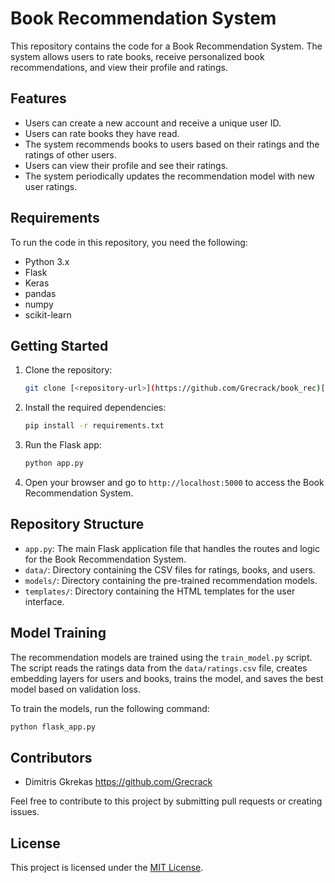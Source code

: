 # Book Recommendation System

This repository contains the code for a Book Recommendation System. The system allows users to rate books, receive personalized book recommendations, and view their profile and ratings.

## Features

- Users can create a new account and receive a unique user ID.
- Users can rate books they have read.
- The system recommends books to users based on their ratings and the ratings of other users.
- Users can view their profile and see their ratings.
- The system periodically updates the recommendation model with new user ratings.

## Requirements

To run the code in this repository, you need the following:

- Python 3.x
- Flask
- Keras
- pandas
- numpy
- scikit-learn

## Getting Started

1. Clone the repository:

   ```bash
   git clone [<repository-url>](https://github.com/Grecrack/book_rec)[/<repository-url>]
   ```

2. Install the required dependencies:

   ```bash
   pip install -r requirements.txt
   ```

3. Run the Flask app:

   ```bash
   python app.py
   ```

4. Open your browser and go to `http://localhost:5000` to access the Book Recommendation System.

## Repository Structure

- `app.py`: The main Flask application file that handles the routes and logic for the Book Recommendation System.
- `data/`: Directory containing the CSV files for ratings, books, and users.
- `models/`: Directory containing the pre-trained recommendation models.
- `templates/`: Directory containing the HTML templates for the user interface.

## Model Training

The recommendation models are trained using the `train_model.py` script. The script reads the ratings data from the `data/ratings.csv` file, creates embedding layers for users and books, trains the model, and saves the best model based on validation loss.

To train the models, run the following command:

```bash
python flask_app.py
```

## Contributors

- Dimitris Gkrekas https://github.com/Grecrack

Feel free to contribute to this project by submitting pull requests or creating issues.

## License

This project is licensed under the [MIT License](LICENSE).
```

